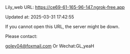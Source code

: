 Lily_web URL: https://ce69-61-165-96-147.ngrok-free.app

Updated at: 2025-03-31 17:42:55

If you cannot open this URL, the server might be down.

Please contact: 

goley04@foxmail.com Or Wechat:GL_yeaH